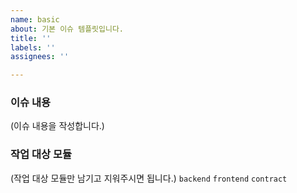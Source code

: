 ```yaml
---
name: basic
about: 기본 이슈 템플릿입니다.
title: ''
labels: ''
assignees: ''

---
```


### 이슈 내용
(이슈 내용을 작성합니다.)

### 작업 대상 모듈
(작업 대상 모듈만 남기고 지워주시면 됩니다.)
`backend`
`frontend`
`contract`
